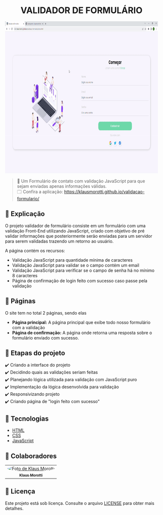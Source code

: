 <h1 align="center">VALIDADOR DE FORMULÁRIO</h1>

<img src="assets/images/formulario-gif.gif" alt="Video Projeto" width="100%" height="500">

> 🔎 Um Formulário de contato com validação JavaScript para que sejam enviadas apenas informações válidas. <br>
🗔 Confira a aplicação: https://klausmorotti.github.io/validacao-formulario/ <br>

## 📄 Explicação

O projeto validador de formulário consiste em um formulário com uma validação Front-End utilizando JavaScript, criado com objetivo de pré validar informações que posteriormente serão enviadas para um servidor para serem validadas trazendo um retorno ao usuário.

A página contém os recursos:

* Validação JavaScript para quantidade mínima de caracteres
* Validação JavaScript para validar se o campo contém um email
* Validação JavaScript para verificar se o campo de senha há no mínimo 8 caracteres
* Página de confirmação de login feito com sucesso caso passe pela validação

## 📁 Páginas

O site tem no total 2 páginas, sendo elas

- **Página principal:** A página principal que exibe todo nosso formulário com a validação
- **Página de confirmação:** A página onde retorna uma resposta sobre o formulário enviado com sucesso.

## 🎯 Etapas do projeto

✔️ Criando a interface do projeto </br>
✔️ Decidindo quais as validações seriam feitas </br>
✔️ Planejando lógica utilizada para validação com JavaScript puro </br>
✔️ Implementação da lógica desenvolvida para validação </br>
✔️ Responsivizando projeto </br>
✔️ Criando página de "login feito com sucesso"

## 🚀 Tecnologias
* <a href="https://developer.mozilla.org/pt-BR/docs/Web/HTML" target="_blank">HTML</a>
* <a href="https://developer.mozilla.org/pt-BR/docs/Web/CSS" target="_blank">CSS</a>
* <a href="https://developer.mozilla.org/pt-BR/docs/Web/JavaScript" target="_blank">JavaScript</a>

## 🤝 Colaboradores

<table>
  <tr>
    <td align="center">
      <a href="#">
        <img src="https://avatars.githubusercontent.com/u/84789400?v=4" width="160px;" height="160px" style="border-radius:50%" alt="Foto de Klaus Morotti"/><br>
        <sub>
          <b>Klaus Morotti</b>
        </sub>
      </a>
    </td>
  </tr>
</table>

## 📝 Licença

Este projeto está sob licença. Consulte o arquivo <a href="https://github.com/klausmorotti/validacao-formulario/blob/master/LICENSE">LICENSE</a> para obter mais detalhes.
